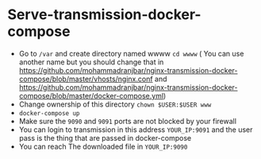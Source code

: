 # Serve-transmission-docker-compose
* Go to `/var` and create directory named wwww `cd wwww` ( You can use another name but you should change that in https://github.com/mohammadranjbar/nginx-transmission-docker-compose/blob/master/vhosts/nginx.conf and https://github.com/mohammadranjbar/nginx-transmission-docker-compose/blob/master/docker-compose.yml)
* Change ownership of this directory `chown $USER:$USER www`
* `docker-compose up`
* Make sure the `9090` and `9091` ports are not blocked by your firewall
* You can login to transmission in this address `YOUR_IP:9091` and the user pass is the thing that are passed in docker-compose
* You can reach The downloaded file in `YOUR_IP:9090`
